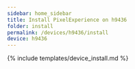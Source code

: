 ```yaml
---
sidebar: home_sidebar
title: Install PixelExperience on h9436
folder: install
permalink: /devices/h9436/install
device: h9436
---
```

{% include templates/device_install.md %}
